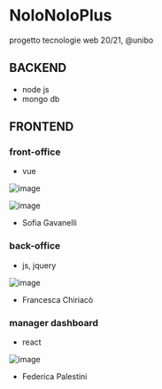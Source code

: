 # NoloNoloPlus

progetto tecnologie web 20/21, @unibo

## BACKEND
* node js
* mongo db

## FRONTEND

### front-office
* vue

![image](https://user-images.githubusercontent.com/49269518/154794263-d34df1ca-44ab-4047-8548-bf69df61bc4d.png)

![image](https://user-images.githubusercontent.com/49269518/154794643-0bcd4ad0-3215-4ec7-87a6-4171ac7597cc.png)


- Sofia Gavanelli

### back-office
* js, jquery

![image](https://user-images.githubusercontent.com/49269518/154794380-634ab1f9-52fa-4077-b158-181abda4cdb6.png)

- Francesca Chiriacò

### manager dashboard
* react

![image](https://user-images.githubusercontent.com/49269518/154794446-6eda921e-4e87-4ca8-b118-2377d8b22431.png)

- Federica Palestini
